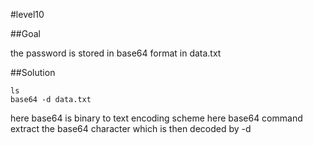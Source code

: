 #level10

##Goal

the password is stored in base64 format in data.txt


##Solution
```
ls
base64 -d data.txt
```
here base64 is binary to text encoding scheme
here base64 command extract the base64 character which is then decoded by -d 